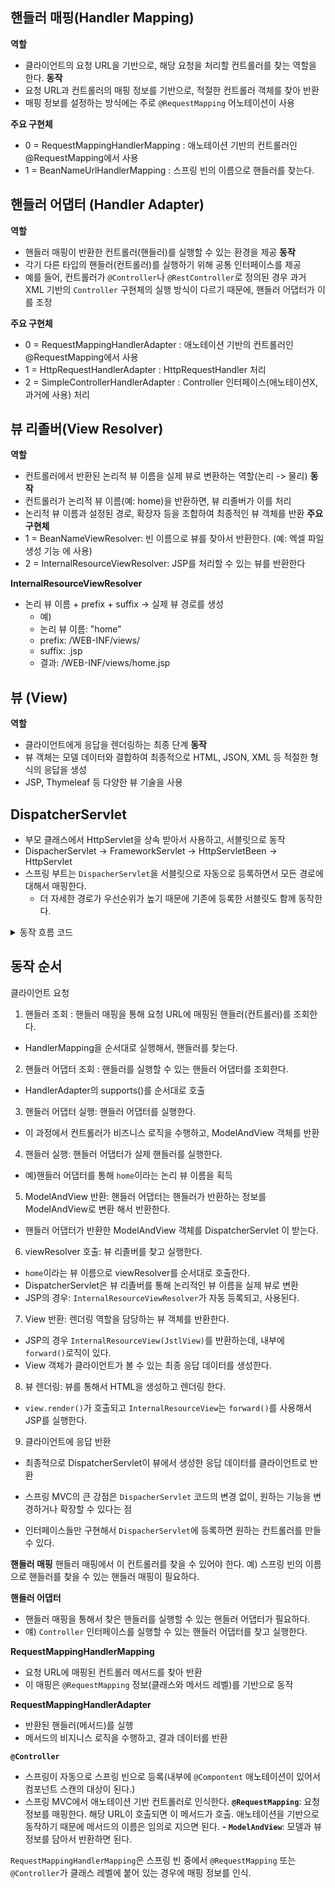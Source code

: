 ## **핸들러 매핑(Handler Mapping)**
**역할**
- 클라이언트의 요청 URL을 기반으로, 해당 요청을 처리할 컨트롤러를 찾는 역할을 한다.
**동작**
- 요청 URL과 컨트롤러의 매핑 정보를 기반으로, 적절한 컨트롤러 객체를 찾아 반환
- 매핑 정보를 설정하는 방식에는 주로 `@RequestMapping` 어노테이션이 사용 

**주요 구현체**
- 0 = RequestMappingHandlerMapping   : 애노테이션 기반의 컨트롤러인 @RequestMapping에서 사용
- 1 = BeanNameUrlHandlerMapping      : 스프링 빈의 이름으로 핸들러를 찾는다.

## **핸들러 어댑터 (Handler Adapter)**
**역할**
- 핸들러 매핑이 반환한 컨트롤러(핸들러)를 실행할 수 있는 환경을 제공
**동작**
- 각기 다른 타입의 핸들러(컨트롤러)를 실행하기 위해 공통 인터페이스를 제공
- 예를 들어, 컨트롤러가 `@Controller`나 `@RestController`로 정의된 경우 과거 XML 기반의 `Controller` 구현체의 실행 방식이 다르기 때문에, 핸들러 어댑터가 이를 조정

**주요 구현체**
- 0 = RequestMappingHandlerAdapter   : 애노테이션 기반의 컨트롤러인 @RequestMapping에서 사용
- 1 = HttpRequestHandlerAdapter      : HttpRequestHandler 처리
- 2 = SimpleControllerHandlerAdapter : Controller 인터페이스(애노테이션X, 과거에 사용) 처리

## 뷰 리졸버(View Resolver)
**역할**
- 컨트롤러에서 반환된 논리적 뷰 이름을 실제 뷰로 변환하는 역할(논리 -> 물리) 
**동작**
- 컨트롤러가 논리적 뷰 이름(예: home)을 반환하면, 뷰 리졸버가 이를 처리
- 논리적 뷰 이름과 설정된 경로, 확장자 등을 조합하여 최종적인 뷰 객체를 반환
  **주요 구현체**
- 1 = BeanNameViewResolver: 빈 이름으로 뷰를 찾아서 반환한다. (예: 엑셀 파일 생성 기능 에 사용)
- 2 = InternalResourceViewResolver: JSP를 처리할 수 있는 뷰를 반환한다

**InternalResourceViewResolver**
- 논리 뷰 이름 + prefix + suffix -> 실제 뷰 경로를 생성
  - 예)
  - 논리 뷰 이름: "home"
  - prefix: /WEB-INF/views/
  - suffix: .jsp
  - 결과: /WEB-INF/views/home.jsp

## 뷰 (View)
**역할**
- 클라이언트에게 응답을 렌더링하는 최종 단계
**동작**
- 뷰 객체는 모델 데이터와 결합하여 최종적으로 HTML, JSON, XML 등 적절한 형식의 응답을 생성
- JSP, Thymeleaf 등 다양한 뷰 기술을 사용 

## DispatcherServlet 
- 부모 클래스에서 HttpServlet을 상속 받아서 사용하고, 서블릿으로 동작
- DispacherServlet -> FrameworkServlet -> HttpServletBeen -> HttpServlet 
- 스프링 부트는 `DispacherServlet`을 서블릿으로 자동으로 등록하면서
모든 경로에 대해서 매핑한다. 
  - 더 자세한 경로가 우선순위가 높기 때문에 기존에 등록한 서블릿도 함께 동작한다.

<details>
<summary>동작 흐름 코드</summary>

```java
protected void doDispatch(HttpServletRequest request, HttpServletResponse 
response) throws Exception {
 HttpServletRequest processedRequest = request;
 HandlerExecutionChain mappedHandler = null;
 ModelAndView mv = null;
 // 1. 핸들러 조회
mappedHandler = getHandler(processedRequest);
 if (mappedHandler == null) {
 noHandlerFound(processedRequest, response);
 return;
 }
 // 2. 핸들러 어댑터 조회 - 핸들러를 처리할 수 있는 어댑터
HandlerAdapter ha = getHandlerAdapter(mappedHandler.getHandler());
 // 3. 핸들러 어댑터 실행 -> 4. 핸들러 어댑터를 통해 핸들러 실행 -> 5. ModelAndView 반환
mv = ha.handle(processedRequest, response, mappedHandler.getHandler());
 processDispatchResult(processedRequest, response, mappedHandler, mv, 
dispatchException);
 }
 private void processDispatchResult(HttpServletRequest request, 
HttpServletResponse response, HandlerExecutionChain mappedHandler, ModelAndView 
mv, Exception exception) throws Exception {
// 뷰 렌더링 호출
render(mv, request, response);
 }
 protected void render(ModelAndView mv, HttpServletRequest request, 
HttpServletResponse response) throws Exception {
 View view;
 String viewName = mv.getViewName();
 // 6. 뷰 리졸버를 통해서 뷰 찾기, 7. View 반환
view = resolveViewName(viewName, mv.getModelInternal(), locale, request);
 // 8. 뷰 렌더링
view.render(mv.getModelInternal(), request, response);
 }
```

</details>

## 동작 순서 
클라이언트 요청 
1. 핸들러 조회 : 핸들러 매핑을 통해 요청 URL에 매핑된 핸들러(컨트롤러)를 조회한다.
- HandlerMapping을 순서대로 실행해서, 핸들러를 찾는다.
2. 핸들러 어댑터 조회 : 핸들러를 실행할 수 있는 핸들러 어댑터를 조회한다.
- HandlerAdapter의 supports()를 순서대로 호출
3. 핸들러 어댑터 실행: 핸들러 어댑터를 실행한다.
- 이 과정에서 컨트롤러가 비즈니스 로직을 수행하고, ModelAndView 객체를 반환
4. 핸들러 실행: 핸들러 어댑터가 실제 핸들러를 실행한다.
- 예)핸들러 어댑터를 통해 `home`이라는 논리 뷰 이름을 획득
5. ModelAndView 반환: 핸들러 어댑터는 핸들러가 반환하는 정보를 ModelAndView로 변환 해서 반환한다.
- 핸들러 어댑터가 반환한 ModelAndView 객체를 DispatcherServlet 이 받는다.
6. viewResolver 호출: 뷰 리졸버를 찾고 실행한다.
- `home`이라는 뷰 이름으로 viewResolver를 순서대로 호출한다. 
- DispatcherServlet은 뷰 리졸버를 통해 논리적인 뷰 이름을 실제 뷰로 변환
- JSP의 경우: `InternalResourceViewResolver`가 자동 등록되고, 사용된다.
7. View 반환: 렌더링 역할을 담당하는 뷰 객체를 반환한다.
- JSP의 경우 `InternalResourceView(JstlView)`를 반환하는데, 내부에 `forward()`로직이 있다.
- View 객체가 클라이언트가 볼 수 있는 최종 응답 데이터를 생성한다.
8. 뷰 렌더링: 뷰를 통해서 HTML을 생성하고 렌더링 한다.
- `view.render()`가 호출되고 `InternalResourceView`는 `forward()`를 사용해서 JSP를 실행한다. 
9. 클라이언트에 응답 반환
- 최종적으로 DispatcherServlet이 뷰에서 생성한 응답 데이터를 클라이언트로 반환

- 스프링 MVC의 큰 강점은 `DispacherServlet` 코드의 변경 없이, 원하는 기능을 변경하거나 확장할 수 있다는 점
- 인터페이스들만 구현해서 `DispacherServlet`에 등록하면 원하는 컨트롤러를 만들 수 있다. 

**핸들러 매핑**
핸들러 매핑에서 이 컨트롤러를 찾을 수 있어야 한다.
예) 스프링 빈의 이름으로 핸들러를 찾을 수 있는 핸들러 매핑이 필요하다.

**핸들러 어댑터**
- 핸들러 매핑을 통해서 찾은 핸들러를 실행할 수 있는 핸들러 어댑터가 필요하다.
- 얘) `Controller` 인터페이스를 실행할 수 있는 핸들러 어댑터를 찾고 실행한다. 

**RequestMappingHandlerMapping**
- 요청 URL에 매핑된 컨트롤러 메서드를 찾아 반환
- 이 매핑은 `@RequestMapping` 정보(클래스와 메서드 레벨)를 기반으로 동작

**RequestMappingHandlerAdapter**
- 반환된 핸들러(메서드)를 실행
- 메서드의 비지니스 로직을 수행하고, 결과 데이터를 반환


**`@Controller`**
- 스프링이 자동으로 스프링 빈으로 등록(내부에 `@Compontent` 애노테이션이 있어서 컴포넌트 스캔의 대상이 된다.)
- 스프링 MVC에서 애노테이션 기반 컨트롤러로 인식한다.
**`@RequestMapping`**: 요청 정보를 매핑한다. 해당 URL이 호출되면 이 메서드가 호출. 애노테이션을 기반으로 동작하기 때문에 메서드의 이름은 임의로 지으면 된다.
**- `ModelAndView`**: 모델과 뷰 정보를 담아서 반환하면 된다.

`RequestMappingHandlerMapping`은 스프링 빈 중에서 `@RequestMapping` 또는 `@Controller`가 클래스 레벨에
붙어 있는 경우에 매핑 정보를 인식. 

